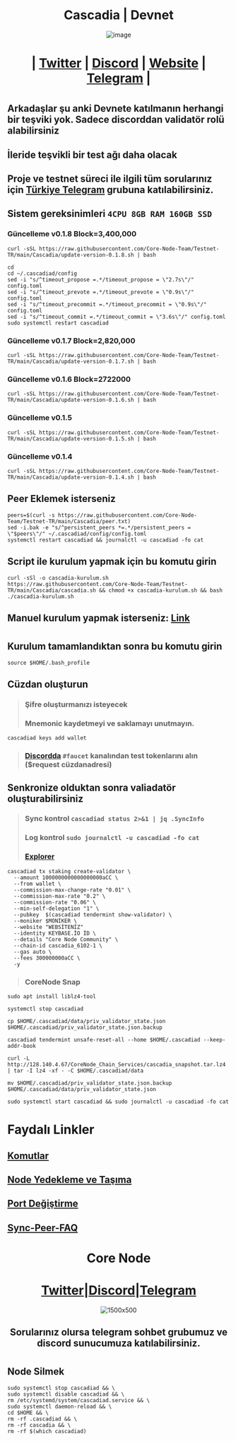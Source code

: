<h1 align="center"> Cascadia | Devnet </h1>

<div align="center">

![image](https://github.com/0xSocrates/Testnet-Rehberler/assets/108215275/e8021857-3241-492d-a10b-9df8dda62f0b)



#  | [Twitter](https://twitter.com/CascadiaSystems) | [Discord](https://discord.gg/cascadia) | [Website](https://www.cascadia.foundation/) | [Telegram](https://t.me/+Tf6pQQSA7IkxNmU5) |

</div>

#
## Arkadaşlar şu anki Devnete katılmanın herhangi bir teşviki yok. Sadece discorddan validatör rolü alabilirsiniz
## İleride teşvikli bir test ağı daha olacak
## Proje ve testnet süreci ile ilgili tüm sorularınız için [Türkiye Telegram](https://t.me/CascadiaTR) grubuna katılabilirsiniz.
## Sistem gereksinimleri `4CPU 8GB RAM 160GB SSD`


### Güncelleme v0.1.8 Block=3,400,000
```
curl -sSL https://raw.githubusercontent.com/Core-Node-Team/Testnet-TR/main/Cascadia/update-version-0.1.8.sh | bash
```
```
cd
cd ~/.cascadiad/config
sed -i "s/^timeout_propose =.*/timeout_propose = \"2.7s\"/" config.toml
sed -i "s/^timeout_prevote =.*/timeout_prevote = \"0.9s\"/" config.toml
sed -i "s/^timeout_precommit =.*/timeout_precommit = \"0.9s\"/" config.toml
sed -i "s/^timeout_commit =.*/timeout_commit = \"3.6s\"/" config.toml
sudo systemctl restart cascadiad
```
### Güncelleme v0.1.7 Block=2,820,000
```
curl -sSL https://raw.githubusercontent.com/Core-Node-Team/Testnet-TR/main/Cascadia/update-version-0.1.7.sh | bash
```

### Güncelleme v0.1.6 Block=2722000
```
curl -sSL https://raw.githubusercontent.com/Core-Node-Team/Testnet-TR/main/Cascadia/update-version-0.1.6.sh | bash
```
### Güncelleme v0.1.5
```
curl -sSL https://raw.githubusercontent.com/Core-Node-Team/Testnet-TR/main/Cascadia/update-version-0.1.5.sh | bash
```
### Güncelleme v0.1.4
```
curl -sSL https://raw.githubusercontent.com/Core-Node-Team/Testnet-TR/main/Cascadia/update-version-0.1.4.sh | bash
```
## Peer Eklemek isterseniz
```
peers=$(curl -s https://raw.githubusercontent.com/Core-Node-Team/Testnet-TR/main/Cascadia/peer.txt)
sed -i.bak -e "s/^persistent_peers *=.*/persistent_peers = \"$peers\"/" ~/.cascadiad/config/config.toml
systemctl restart cascadiad && journalctl -u cascadiad -fo cat
```
## Script ile kurulum yapmak için bu komutu girin
```
curl -sSl -o cascadia-kurulum.sh https://raw.githubusercontent.com/Core-Node-Team/Testnet-TR/main/Cascadia/cascadia.sh && chmod +x cascadia-kurulum.sh && bash ./cascadia-kurulum.sh
```
## Manuel kurulum yapmak isterseniz: [Link](https://github.com/Core-Node-Team/Testnet-TR/blob/main/Cascadia/Manuel%20Kurulum.md)

#
## Kurulum tamamlandıktan sonra bu komutu girin
```
source $HOME/.bash_profile
```
## Cüzdan oluşturun
> ### Şifre oluşturmanızı isteyecek
> ### Mnemonic kaydetmeyi ve saklamayı unutmayın.
```
cascadiad keys add wallet
```
> ### [Discordda](https://discord.gg/cascadia) `#faucet` kanalından test tokenlarını alın ($request cüzdanadresi)

## Senkronize olduktan sonra valiadatör oluşturabilirsiniz
> ### Sync kontrol `cascadiad status 2>&1 | jq .SyncInfo`
> ### Log kontrol `sudo journalctl -u cascadiad -fo cat`
> ### [Explorer](https://validator.cascadia.foundation/)
```
cascadiad tx staking create-validator \
  --amount 1000000000000000000aCC \
  --from wallet \
  --commission-max-change-rate "0.01" \
  --commission-max-rate "0.2" \
  --commission-rate "0.06" \
  --min-self-delegation "1" \
  --pubkey  $(cascadiad tendermint show-validator) \
  --moniker $MONİKER \
  --website "WEBSİTENİZ"
  --identity KEYBASE.İO İD \
  --details "Core Node Community" \
  --chain-id cascadia_6102-1 \
  --gas auto \
  --fees 300000000aCC \
  -y
  ```

> ### CoreNode Snap

```
sudo apt install liblz4-tool

systemctl stop cascadiad

cp $HOME/.cascadiad/data/priv_validator_state.json $HOME/.cascadiad/priv_validator_state.json.backup

cascadiad tendermint unsafe-reset-all --home $HOME/.cascadiad --keep-addr-book 

curl -L http://128.140.4.67/CoreNode_Chain_Services/cascadia_snapshot.tar.lz4 | tar -I lz4 -xf - -C $HOME/.cascadiad/data

mv $HOME/.cascadiad/priv_validator_state.json.backup $HOME/.cascadiad/data/priv_validator_state.json 

sudo systemctl start cascadiad && sudo journalctl -u cascadiad -fo cat
```
  
  # Faydalı Linkler

## [Komutlar](https://github.com/Core-Node-Team/CosmosSDK-Node/blob/main/Ortak-Komutlar.md)
## [Node Yedekleme ve Taşıma](https://github.com/Core-Node-Team/CosmosSDK-Node/blob/main/Yedekleme%20ve%20Ta%C5%9F%C4%B1ma.md)
## [Port Değiştirme](https://github.com/Core-Node-Team/CosmosSDK-Node/blob/main/Port%20de%C4%9Fi%C5%9Ftirme.md)
## [Sync-Peer-FAQ](https://github.com/Core-Node-Team/Cosmos-Aglarinda-Node-Calistirmak/blob/main/Sync-Peer%20Nedir.md)

<div align="center">

# Core Node 

#  [Twitter](https://twitter.com/corenodeHQ)|[Discord](https://discord.gg/fzzUAU9k)|[Telegram](https://t.me/corenodechat)  

![1500x500](https://github.com/Core-Node-Team/Testnet-TR/assets/108215275/92b50dd4-8043-4500-b906-bc8d15b75525)

## Sorularınız olursa telegram sohbet grubumuz ve discord sunucumuza katılabilirsiniz.
#

</div>


## Node Silmek
```
sudo systemctl stop cascadiad && \
sudo systemctl disable cascadiad && \
rm /etc/systemd/system/cascadiad.service && \
sudo systemctl daemon-reload && \
cd $HOME && \
rm -rf .cascadiad && \
rm -rf cascadia && \
rm -rf $(which cascadiad)
```
